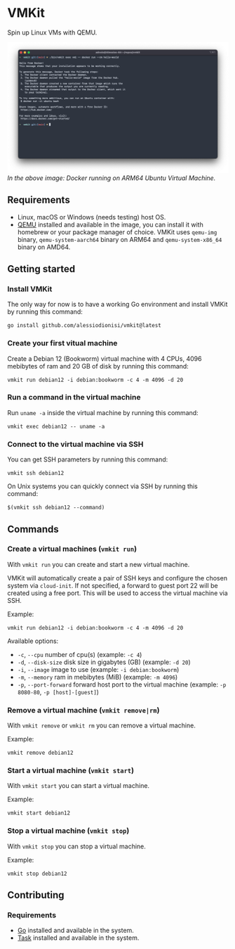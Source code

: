 # VMKit

Spin up Linux VMs with QEMU.

![Docker running on ARM64 Virtual Machine](/docs/docker.png)
_In the above image: Docker running on ARM64 Ubuntu Virtual Machine._

## Requirements

- Linux, macOS or Windows (needs testing) host OS.
- [QEMU](https://www.qemu.org) installed and available in the image, you can install it with homebrew or your package manager of choice. VMKit uses `qemu-img` binary, `qemu-system-aarch64` binary on ARM64 and `qemu-system-x86_64` binary on AMD64.

## Getting started

### Install VMKit

The only way for now is to have a working Go environment and install VMKit by running this command:

```shell
go install github.com/alessiodionisi/vmkit@latest
```

### Create your first vitual machine

Create a Debian 12 (Bookworm) virtual machine with 4 CPUs, 4096 mebibytes of ram and 20 GB of disk by running this command:

```shell
vmkit run debian12 -i debian:bookworm -c 4 -m 4096 -d 20
```

### Run a command in the virtual machine

Run `uname -a` inside the virtual machine by running this command:

```shell
vmkit exec debian12 -- uname -a
```

### Connect to the virtual machine via SSH

You can get SSH parameters by running this command:

```shell
vmkit ssh debian12
```

On Unix systems you can quickly connect via SSH by running this command:

```shell
$(vmkit ssh debian12 --command)
```

## Commands

### Create a virtual machines (`vmkit run`)

With `vmkit run` you can create and start a new virtual machine.

VMKit will automatically create a pair of SSH keys and configure the chosen system via `cloud-init`. If not specified, a forward to guest port 22 will be created using a free port. This will be used to access the virtual machine via SSH.

Example:

```shell
vmkit run debian12 -i debian:bookworm -c 4 -m 4096 -d 20
```

Available options:

- `-c`, `--cpu` number of cpu(s) (example: `-c 4`)
- `-d`, `--disk-size` disk size in gigabytes (GB) (example: `-d 20`)
- `-i`, `--image` image to use (example: `-i debian:bookworm`)
- `-m`, `--memory` ram in mebibytes (MiB) (example: `-m 4096`)
- `-p`, `--port-forward` forward host port to the virtual machine (example: `-p 8080-80`, `-p [host]-[guest]`)

### Remove a virtual machine (`vmkit remove|rm`)

With `vmkit remove` or `vmkit rm` you can remove a virtual machine.

Example:

```shell
vmkit remove debian12
```

### Start a virtual machine (`vmkit start`)

With `vmkit start` you can start a virtual machine.

Example:

```shell
vmkit start debian12
```

### Stop a virtual machine (`vmkit stop`)

With `vmkit stop` you can stop a virtual machine.

Example:

```shell
vmkit stop debian12
```

## Contributing

### Requirements

- [Go](https://golang.org) installed and available in the system.
- [Task](https://taskfile.dev) installed and available in the system.
